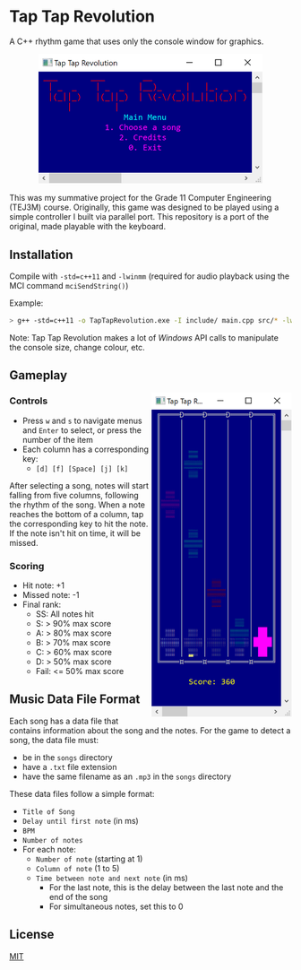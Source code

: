 # Tap Tap Revolution

A C++ rhythm game that uses only the console window for graphics.

<p align="center">
  <img src="./screenshots/start-menu.png" alt="Start Menu" width="400">
</p>

This was my summative project for the Grade 11 Computer Engineering (TEJ3M) course. Originally, this game was designed to be played using a simple controller I built via parallel port. This repository is a port of the original, made playable with the keyboard.

## Installation

Compile with `-std=c++11` and `-lwinmm` (required for audio playback using the MCI command `mciSendString()`)

Example:
```sh
> g++ -std=c++11 -o TapTapRevolution.exe -I include/ main.cpp src/* -lwinmm
```

Note: Tap Tap Revolution makes a lot of *Windows* API calls to manipulate the console size, change colour, etc.

## Gameplay

<img src="./screenshots/gameplay.png" align="right" alt="Start Menu" width="250">

### Controls
- Press `w` and `s` to navigate menus and `Enter` to select, or press the number of the item
- Each column has a corresponding key:
  - `[d] [f] [Space] [j] [k]`

After selecting a song, notes will start falling from five columns, following the rhythm of the song. When a note reaches the bottom of a column, tap the corresponding key to hit the note. If the note isn't hit on time, it will be missed.

### Scoring
- Hit note: +1
- Missed note: -1
- Final rank:
  - SS: All notes hit
  - S: > 90% max score
  - A: > 80% max score
  - B: > 70% max score
  - C: > 60% max score
  - D: > 50% max score
  - Fail: <= 50% max score

## Music Data File Format

Each song has a data file that contains information about the song and the notes. For the game to detect a song, the data file must:

- be in the `songs` directory
- have a `.txt` file extension
- have the same filename as an `.mp3` in the `songs` directory

These data files follow a simple format:

- `Title of Song`
- `Delay until first note` (in ms)
- `BPM`
- `Number of notes`
- For each note:
  - `Number of note` (starting at 1)
  - `Column of note` (1 to 5)
  - `Time between note and next note` (in ms)
    - For the last note, this is the delay between the last note and the end of the song
    - For simultaneous notes, set this to 0

## License

[MIT](./LICENSE)
